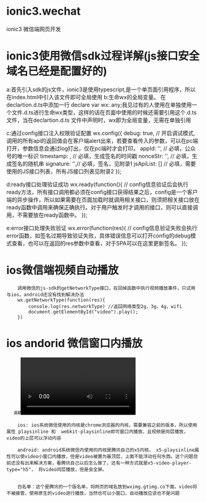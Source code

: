 # ionic3.wechat
ionic3  微信端网页开发

# ionic3使用微信sdk过程详解(js接口安全域名已经是配置好的)
   a:首先引入sdk的js文件，ionic3是使用typescript,是一个单页面引用程序，所以在index.html中引入该文件即可全局使用
   b:生命wx的全局变量。  在declartion.d.ts中添加一行
          declare var wx: any;我见过有的人使用在单独使用一个文件.d.ts进行生命wx类型，这样的话在页面中使用的时候还需要引用这个.d.ts文件，当在declartion.d.ts
          文件中声明时，wx即为全局变量，无需在单独引用

   c:通过config接口注入权限验证配置
        wx.config({
            debug: true, // 开启调试模式,调用的所有api的返回值会在客户端alert出来，若要查看传入的参数，可以在pc端打开，参数信息会通过log打出，仅在pc端时才会打印。
            appId: '', // 必填，公众号的唯一标识
            timestamp: , // 必填，生成签名的时间戳
            nonceStr: '', // 必填，生成签名的随机串
            signature: '',// 必填，签名，见附录1
            jsApiList: [] // 必填，需要使用的JS接口列表，所有JS接口列表见附录2
        });

   d:ready接口处理验证成功
        wx.ready(function(){
            // config信息验证后会执行ready方法，所有接口调用都必须在config接口获得结果之后，config是一个客户端的异步操作，所以如果需要在页面加载时就调用相关接口，则须把相关接口放在ready函数中调用来确保正确执行。对于用户触发时才调用的接口，则可以直接调用，不需要放在ready函数中。
        });

   e:error接口处理失败验证
        wx.error(function(res){
            // config信息验证失败会执行error函数，如签名过期导致验证失败，具体错误信息可以打开config的debug模式查看，也可以在返回的res参数中查看，对于SPA可以在这里更新签名。
        });


# ios微信端视频自动播放
        调用微信的js-sdk的getNetworkType接口，在回掉函数中执行视频播放事件，只试用与ios，android还没有找到解决办法
        wx.getNetworkType(function(res){
            console.log(res.networkType) //返回网络类型2g，3g，4g，wifi
            document.getElementById("video").play();
        })
        
# ios andorid 微信窗口内播放
      ##<video playsinline webkit-playsinline x5-playsinline></video>  
        
        ios: ios系统微信使用的内核是chrome浏览器的内核，需要兼容之前的版本，所以使用属性 playsinline 和  webkit-playsinline即可窗口内播放，且视频是同层播放，video的上层可以浮动内容
        
        android: android系统微信内使用的内核是腾讯自己的x5内核， x5-playsinline属性可以使video小窗口内播放，但是video被置为最顶层，上面不能浮动任何东西。这个问题目前还没有出来解决方案，看腾讯自己以后怎么做了。还有一种方式就是x5-video-player-type="h5"， 将video同层播放，但是会全屏。 
          
        
        白名单：这个是腾讯的一个版名单，将网页的域名放到wximg.gtimg.co下面，video将不被接管，使用原生的video进行播放，当然也可以小窗口，自动播放应该也不是问题
      
      

